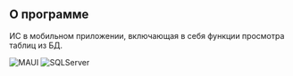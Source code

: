 ## О программе

ИС в мобильном приложении, включающая в себя функции просмотра таблиц из БД.

![MAUI](https://img.shields.io/badge/MAUI-512BD4?style=for-the-badge&logo=dotnet&logoColor=white)
![SQLServer](https://img.shields.io/badge/Microsoft%20SQL%20Server-CC2927?style=for-the-badge&logo=microsoft%20sql%20server&logoColor=white)
